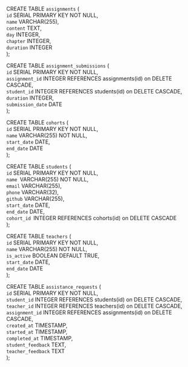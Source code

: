 CREATE TABLE `assignments` (<br>
  `id` SERIAL PRIMARY KEY NOT NULL,<br>
  `name` VARCHAR(255),<br>
  `content` TEXT,<br>
  `day` INTEGER,<br>
  `chapter` INTEGER,<br>
  `duration` INTEGER<br>
);<br>

CREATE TABLE `assignment_submissions` (<br>
  `id` SERIAL PRIMARY KEY NOT NULL,<br>
  `assignment_id` INTEGER REFERENCES assignments(id) on DELETE CASCADE,<br>
  `student_id` INTEGER REFERENCES students(id) on DELETE CASCADE,<br>
  `duration` INTEGER,<br>
  `submission_date` DATE<br>
);

CREATE TABLE `cohorts` (<br>
  `id` SERIAL PRIMARY KEY NOT NULL,<br>
  `name` VARCHAR(255) NOT NULL,<br>
  `start_date` DATE,<br>
  `end_date` DATE<br>
);

CREATE TABLE `students` (<br>
  `id` SERIAL PRIMARY KEY NOT NULL,<br>
  `name `VARCHAR(255) NOT NULL,<br>
  `email` VARCHAR(255),<br>
  `phone` VARCHAR(32),<br>
  `github` VARCHAR(255),<br>
  `start_date` DATE,<br>
  `end_date` DATE,<br>
  `cohort_id `INTEGER REFERENCES cohorts(id) on DELETE CASCADE<br>
);

CREATE TABLE `teachers` (<br>
  `id` SERIAL PRIMARY KEY NOT NULL,<br>
  `name` VARCHAR(255) NOT NULL,<br>
  `is_active` BOOLEAN DEFAULT TRUE,<br>
  `start_date` DATE,<br>
  `end_date` DATE<br>
);

CREATE TABLE `assistance_requests` (<br>
  `id` SERIAL PRIMARY KEY NOT NULL,<br>
  `student_id` INTEGER REFERENCES students(id) on DELETE CASCADE,<br>
  `teacher_id` INTEGER REFERENCES teachers(id) on DELETE CASCADE,<br>
  `assignment_id` INTEGER REFERENCES assignments(id) on DELETE CASCADE,<br>
  `created_at` TIMESTAMP,<br>
  `started_at` TIMESTAMP,<br>
  `completed_at` TIMESTAMP,<br>
  `student_feedback` TEXT,<br>
  `teacher_feedback` TEXT<br>
);



